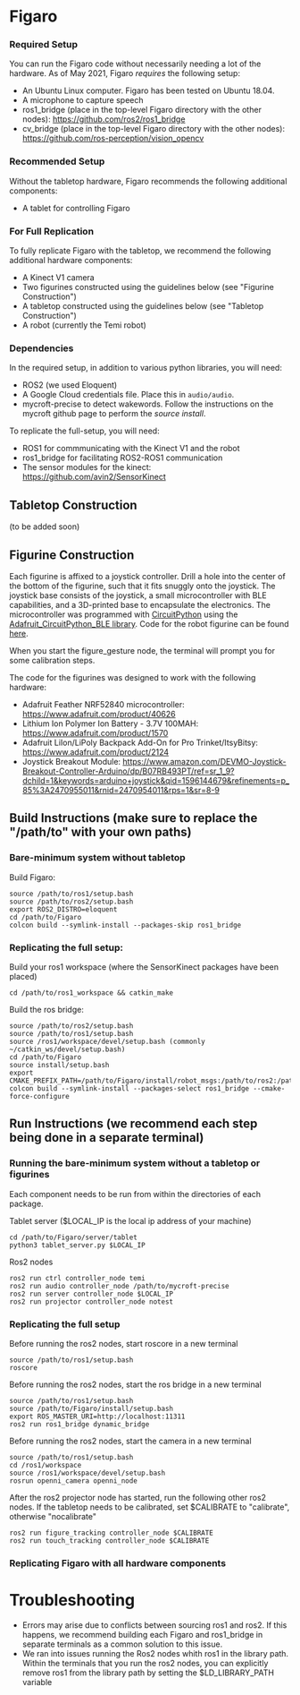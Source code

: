 # Figaro

### Required Setup

You can run the Figaro code without necessarily needing a lot of the hardware. As of May 2021, Figaro *requires* the following setup:

- An Ubuntu Linux computer. Figaro has been tested on Ubuntu 18.04.
- A microphone to capture speech
- ros1_bridge (place in the top-level Figaro directory with the other nodes): https://github.com/ros2/ros1_bridge
- cv_bridge (place in the top-level Figaro directory with the other nodes): https://github.com/ros-perception/vision_opencv

### Recommended Setup

Without the tabletop hardware, Figaro recommends the following additional components:

- A tablet for controlling Figaro

### For Full Replication

To fully replicate Figaro with the tabletop, we recommend the following additional hardware components:

- A Kinect V1 camera
- Two figurines constructed using the guidelines below (see "Figurine Construction")
- A tabletop constructed using the guidelines below (see "Tabletop Construction")
- A robot (currently the Temi robot)

### Dependencies

In the required setup, in addition to various python libraries, you will need:

- ROS2 (we used Eloquent)
- A Google Cloud credentials file. Place this in ```audio/audio```.
- mycroft-precise to detect wakewords. Follow the instructions on the mycroft github page to perform the *source install*. 

To replicate the full-setup, you will need:

- ROS1 for commmunicating with the Kinect V1 and the robot
- ros1_bridge for facilitating ROS2-ROS1 communication
- The sensor modules for the kinect: https://github.com/avin2/SensorKinect

## Tabletop Construction
(to be added soon)

## Figurine Construction
Each figurine is affixed to a joystick controller. Drill a hole into the center of the bottom of the figurine, such that it fits snuggly onto the joystick. The joystick base consists of the joystick, a small microcontroller with BLE capabilities, and a 3D-printed base to encapsulate the electronics. The microcontroller was programmed with [CircuitPython](https://circuitpython.org) using the [Adafruit_CircuitPython_BLE library](https://github.com/adafruit/Adafruit_CircuitPython_BLE). Code for the robot figurine can be found [here](https://github.com/Wisc-HCI/Figaro/blob/master/figure_gestures/microcontroller/microcontroller_code1.py).

When you start the figure_gesture node, the terminal will prompt you for some calibration steps.

The code for the figurines was designed to work with the following hardware:

- Adafruit Feather NRF52840 microcontroller: https://www.adafruit.com/product/40626
- Lithium Ion Polymer Ion Battery - 3.7V 100MAH: https://www.adafruit.com/product/1570
- Adafruit LiIon/LiPoly Backpack Add-On for Pro Trinket/ItsyBitsy: https://www.adafruit.com/product/2124
- Joystick Breakout Module: https://www.amazon.com/DEVMO-Joystick-Breakout-Controller-Arduino/dp/B07RB493PT/ref=sr_1_9?dchild=1&keywords=arduino+joystick&qid=1596144679&refinements=p_85%3A2470955011&rnid=2470954011&rps=1&sr=8-9


## Build Instructions (make sure to replace the "/path/to" with your own paths)

### Bare-minimum system without tabletop 

Build Figaro:
```
source /path/to/ros1/setup.bash
source /path/to/ros2/setup.bash
export ROS2_DISTRO=eloquent
cd /path/to/Figaro
colcon build --symlink-install --packages-skip ros1_bridge
```
### Replicating the full setup:

Build your ros1 workspace (where the SensorKinect packages have been placed)
```
cd /path/to/ros1_workspace && catkin_make
```

Build the ros bridge:
```
source /path/to/ros2/setup.bash
source /path/to/ros1/setup.bash
source /ros1/workspace/devel/setup.bash (commonly ~/catkin_ws/devel/setup.bash)
cd /path/to/Figaro
source install/setup.bash
export CMAKE_PREFIX_PATH=/path/to/Figaro/install/robot_msgs:/path/to/ros2:/path/to/ros1:/path/to/ros1_workspace/devel
colcon build --symlink-install --packages-select ros1_bridge --cmake-force-configure
```

## Run Instructions (we recommend each step being done in a separate terminal)

### Running the bare-minimum system without a tabletop or figurines

Each component needs to be run from within the directories of each package. 

Tablet server ($LOCAL_IP is the local ip address of your machine)
```
cd /path/to/Figaro/server/tablet
python3 tablet_server.py $LOCAL_IP
```

Ros2 nodes
```
ros2 run ctrl controller_node temi
ros2 run audio controller_node /path/to/mycroft-precise
ros2 run server controller_node $LOCAL_IP
ros2 run projector controller_node notest
```
### Replicating the full setup

Before running the ros2 nodes, start roscore in a new terminal
```
source /path/to/ros1/setup.bash
roscore
```

Before running the ros2 nodes, start the ros bridge in a new terminal
```
source /path/to/ros1/setup.bash
source /path/to/Figaro/install/setup.bash
export ROS_MASTER_URI=http://localhost:11311
ros2 run ros1_bridge dynamic_bridge
```

Before running the ros2 nodes, start the camera in a new terminal
```
source /path/to/ros1/setup.bash
cd /ros1/workspace
source /ros1/workspace/devel/setup.bash
rosrun openni_camera openni_node
```
After the ros2 projector node has started, run the following other ros2 nodes. If the tabletop needs to be calibrated, set $CALIBRATE to "calibrate", otherwise "nocalibrate"
```
ros2 run figure_tracking controller_node $CALIBRATE
ros2 run touch_tracking controller_node $CALIBRATE
```

### Replicating Figaro with all hardware components

# Troubleshooting

- Errors may arise due to conflicts between sourcing ros1 and ros2. If this happens, we recommend building each Figaro and ros1_bridge in separate terminals as a common solution to this issue.
- We ran into issues running the Ros2 nodes whith ros1 in the library path. Within the terminals that you run the ros2 nodes, you can explicitly remove ros1 from the library path by setting the $LD_LIBRARY_PATH variable
